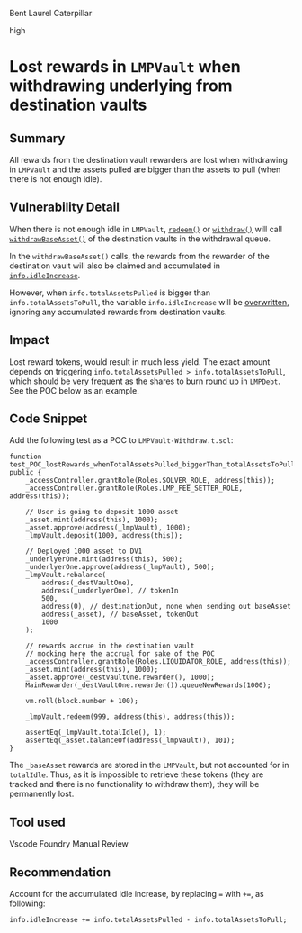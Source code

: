 Bent Laurel Caterpillar

high

# Lost rewards in `LMPVault` when withdrawing underlying from destination vaults
## Summary
All rewards from the destination vault rewarders are lost when withdrawing in `LMPVault` and the assets pulled are bigger than the assets to pull (when there is not enough idle).

## Vulnerability Detail
When there is not enough idle in `LMPVault`, [`redeem()`](https://github.com/sherlock-audit/2023-06-tokemak/blob/main/v2-core-audit-2023-07-14/src/vault/LMPVault.sol#L422) or [`withdraw()`](https://github.com/sherlock-audit/2023-06-tokemak/blob/main/v2-core-audit-2023-07-14/src/vault/LMPVault.sol#L400) will call [`withdrawBaseAsset()`](https://github.com/sherlock-audit/2023-06-tokemak/blob/main/v2-core-audit-2023-07-14/src/vault/LMPVault.sol#L483) of the destination vaults in the withdrawal queue.

In the `withdrawBaseAsset()` calls, the rewards from the rewarder of the destination vault will also be claimed and accumulated in [`info.idleIncrease`](https://github.com/sherlock-audit/2023-06-tokemak/blob/main/v2-core-audit-2023-07-14/src/vault/LMPVault.sol#L487).

However, when `info.totalAssetsPulled` is bigger than `info.totalAssetsToPull`, the variable `info.idleIncrease` will be [overwritten](https://github.com/sherlock-audit/2023-06-tokemak/blob/main/v2-core-audit-2023-07-14/src/vault/LMPVault.sol#L494), ignoring any accumulated rewards from destination vaults.

## Impact
Lost reward tokens, would result in much less yield. The exact amount depends on triggering `info.totalAssetsPulled > info.totalAssetsToPull`, which should be very frequent as the shares to burn [round up](https://github.com/sherlock-audit/2023-06-tokemak/blob/main/v2-core-audit-2023-07-14/src/vault/libs/LMPDebt.sol#L290) in `LMPDebt`. See the POC below as an example.

## Code Snippet
Add the following test as a POC to `LMPVault-Withdraw.t.sol`:
```solidity
function test_POC_lostRewards_whenTotalAssetsPulled_biggerThan_totalAssetsToPull() public {
    _accessController.grantRole(Roles.SOLVER_ROLE, address(this));
    _accessController.grantRole(Roles.LMP_FEE_SETTER_ROLE, address(this));

    // User is going to deposit 1000 asset
    _asset.mint(address(this), 1000);
    _asset.approve(address(_lmpVault), 1000);
    _lmpVault.deposit(1000, address(this));

    // Deployed 1000 asset to DV1
    _underlyerOne.mint(address(this), 500);
    _underlyerOne.approve(address(_lmpVault), 500);
    _lmpVault.rebalance(
        address(_destVaultOne),
        address(_underlyerOne), // tokenIn
        500,
        address(0), // destinationOut, none when sending out baseAsset
        address(_asset), // baseAsset, tokenOut
        1000
    );

    // rewards accrue in the destination vault
    // mocking here the accrual for sake of the POC
    _accessController.grantRole(Roles.LIQUIDATOR_ROLE, address(this));
    _asset.mint(address(this), 1000);
    _asset.approve(_destVaultOne.rewarder(), 1000);
    MainRewarder(_destVaultOne.rewarder()).queueNewRewards(1000);

    vm.roll(block.number + 100);

    _lmpVault.redeem(999, address(this), address(this));

    assertEq(_lmpVault.totalIdle(), 1);
    assertEq(_asset.balanceOf(address(_lmpVault)), 101);
}
```
The `_baseAsset` rewards are stored in the `LMPVault`, but not accounted for in `totalIdle`. Thus, as it is impossible to retrieve these tokens (they are tracked and there is no functionality to withdraw them), they will be permanently lost.

## Tool used
Vscode
Foundry
Manual Review

## Recommendation
Account for the accumulated idle increase, by replacing `=` with `+=`, as following:
```solidity
info.idleIncrease += info.totalAssetsPulled - info.totalAssetsToPull;
```